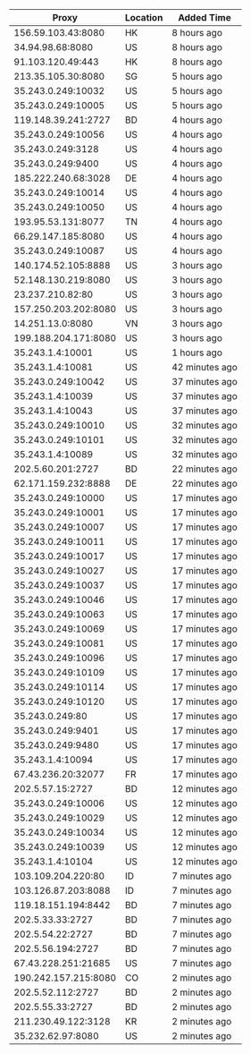 | Proxy | Location | Added Time |
|---------|----------|------------|
| 156.59.103.43:8080 | HK | 8 hours ago |
| 34.94.98.68:8080 | US | 8 hours ago |
| 91.103.120.49:443 | HK | 8 hours ago |
| 213.35.105.30:8080 | SG | 5 hours ago |
| 35.243.0.249:10032 | US | 5 hours ago |
| 35.243.0.249:10005 | US | 5 hours ago |
| 119.148.39.241:2727 | BD | 4 hours ago |
| 35.243.0.249:10056 | US | 4 hours ago |
| 35.243.0.249:3128 | US | 4 hours ago |
| 35.243.0.249:9400 | US | 4 hours ago |
| 185.222.240.68:3028 | DE | 4 hours ago |
| 35.243.0.249:10014 | US | 4 hours ago |
| 35.243.0.249:10050 | US | 4 hours ago |
| 193.95.53.131:8077 | TN | 4 hours ago |
| 66.29.147.185:8080 | US | 4 hours ago |
| 35.243.0.249:10087 | US | 4 hours ago |
| 140.174.52.105:8888 | US | 3 hours ago |
| 52.148.130.219:8080 | US | 3 hours ago |
| 23.237.210.82:80 | US | 3 hours ago |
| 157.250.203.202:8080 | US | 3 hours ago |
| 14.251.13.0:8080 | VN | 3 hours ago |
| 199.188.204.171:8080 | US | 3 hours ago |
| 35.243.1.4:10001 | US | 1 hours ago |
| 35.243.1.4:10081 | US | 42 minutes ago |
| 35.243.0.249:10042 | US | 37 minutes ago |
| 35.243.1.4:10039 | US | 37 minutes ago |
| 35.243.1.4:10043 | US | 37 minutes ago |
| 35.243.0.249:10010 | US | 32 minutes ago |
| 35.243.0.249:10101 | US | 32 minutes ago |
| 35.243.1.4:10089 | US | 32 minutes ago |
| 202.5.60.201:2727 | BD | 22 minutes ago |
| 62.171.159.232:8888 | DE | 22 minutes ago |
| 35.243.0.249:10000 | US | 17 minutes ago |
| 35.243.0.249:10001 | US | 17 minutes ago |
| 35.243.0.249:10007 | US | 17 minutes ago |
| 35.243.0.249:10011 | US | 17 minutes ago |
| 35.243.0.249:10017 | US | 17 minutes ago |
| 35.243.0.249:10027 | US | 17 minutes ago |
| 35.243.0.249:10037 | US | 17 minutes ago |
| 35.243.0.249:10046 | US | 17 minutes ago |
| 35.243.0.249:10063 | US | 17 minutes ago |
| 35.243.0.249:10069 | US | 17 minutes ago |
| 35.243.0.249:10081 | US | 17 minutes ago |
| 35.243.0.249:10096 | US | 17 minutes ago |
| 35.243.0.249:10109 | US | 17 minutes ago |
| 35.243.0.249:10114 | US | 17 minutes ago |
| 35.243.0.249:10120 | US | 17 minutes ago |
| 35.243.0.249:80 | US | 17 minutes ago |
| 35.243.0.249:9401 | US | 17 minutes ago |
| 35.243.0.249:9480 | US | 17 minutes ago |
| 35.243.1.4:10094 | US | 17 minutes ago |
| 67.43.236.20:32077 | FR | 17 minutes ago |
| 202.5.57.15:2727 | BD | 12 minutes ago |
| 35.243.0.249:10006 | US | 12 minutes ago |
| 35.243.0.249:10029 | US | 12 minutes ago |
| 35.243.0.249:10034 | US | 12 minutes ago |
| 35.243.0.249:10039 | US | 12 minutes ago |
| 35.243.1.4:10104 | US | 12 minutes ago |
| 103.109.204.220:80 | ID | 7 minutes ago |
| 103.126.87.203:8088 | ID | 7 minutes ago |
| 119.18.151.194:8442 | BD | 7 minutes ago |
| 202.5.33.33:2727 | BD | 7 minutes ago |
| 202.5.54.22:2727 | BD | 7 minutes ago |
| 202.5.56.194:2727 | BD | 7 minutes ago |
| 67.43.228.251:21685 | US | 7 minutes ago |
| 190.242.157.215:8080 | CO | 2 minutes ago |
| 202.5.52.112:2727 | BD | 2 minutes ago |
| 202.5.55.33:2727 | BD | 2 minutes ago |
| 211.230.49.122:3128 | KR | 2 minutes ago |
| 35.232.62.97:8080 | US | 2 minutes ago |
